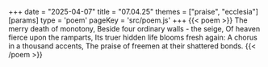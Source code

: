 +++
date = "2025-04-07"
title = "07.04.25"
themes = ["praise", "ecclesia"]
[params]
  type = 'poem'
  pageKey = 'src/poem.js'
+++
{{< poem >}}
The merry death of monotony,
Beside four ordinary walls - the seige,
Of heaven fierce upon the ramparts,
Its truer hidden life blooms fresh again:
A chorus in a thousand accents,
The praise of freemen at their shattered bonds.
{{< /poem >}}